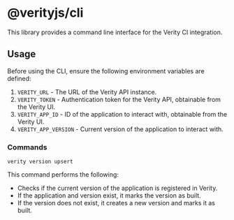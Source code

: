 # @verityjs/cli

This library provides a command line interface for the Verity CI integration.

## Usage

Before using the CLI, ensure the following environment variables are defined:

1. `VERITY_URL` - The URL of the Verity API instance.
2. `VERITY_TOKEN` - Authentication token for the Verity API, obtainable from the Verity UI.
3. `VERITY_APP_ID` - ID of the application to interact with, obtainable from the Verity UI.
4. `VERITY_APP_VERSION` - Current version of the application to interact with.

### Commands

```
verity version upsert
```

This command performs the following:

- Checks if the current version of the application is registered in Verity.
- If the application and version exist, it marks the version as built.
- If the version does not exist, it creates a new version and marks it as built.
